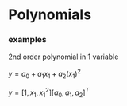 Polynomials
============


### examples

2nd order polynomial in 1 variable

$y = a_0 + a_1x_1 + a_2(x_1)^2$

$y = [1, x_1, x_1^2] [a_0, a_1, a_2]^T$
